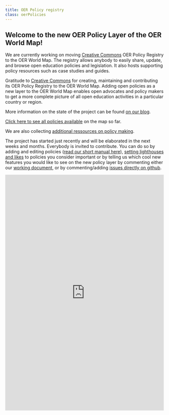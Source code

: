 ```yaml
---
title: OER Policy registry
class: oerPolicies
---
```


## Welcome to the new OER Policy Layer of the OER World Map!
We are currently working on moving [Creative Commons](https://creativecommons.org/) OER Policy Registry to the OER World Map. The registry allows anybody to easily share, update, and browse open education policies and legislation. It also hosts supporting policy resources such as case studies and guides.

Gratitude to [Creative Commons](https://creativecommons.org/) for creating, maintaining and contributing its OER Policy Registry to the OER World Map. Adding open policies as a new layer to the OER World Map enables open advocates and policy makers to get a more complete picture of all open education activities in a particular country or region.

More information on the state of the project can be found [on our blog](https://oerworldmap.wordpress.com/2018/10/11/moving-the-oer-policy-registry-to-the-oer-world-map).

[Click here to see all policies available](https://oerworldmap.org/resource/?filter.about.additionalType.@id=https%3A%2F%2Foerworldmap.org%2Fassets%2Fjson%2Fpublications.json%23policy) on the map so far.

We are also collecting [additional ressources on policy making](https://oerworldmap.org/resource/?filter.about.keywords=policy&size=20).

The project has started just recently and will be elaborated in the next weeks and months. Everybody is invited to contribute. You can do so by adding and editing policies ([read our short manual here](https://github.com/hbz/oerworldmap/issues/1615)), [setting lighthouses and likes](https://oerworldmap.wordpress.com/2017/11/27/identifying-lighthouses/) to policies you consider important or by telling us which cool new features you would like to see on the new policy layer by commenting either our [working document](https://docs.google.com/document/d/1qDb1jfGXWQQwjLTFX9myfqS7DbHYD3YzlgoGiHQgfhc/edit?usp=sharing), or by commenting/adding [issues directly on github](https://github.com/hbz/oerworldmap/milestone/23).

<iframe src="https://oerworldmap.org/kibana/app/kibana#/dashboard/3f24aa90-e370-11e8-bc1a-bd36147d8400?embed=true&_g=()" height="750" width="800" style="border:0; width: 100%; margin: 0 auto;"></iframe>
